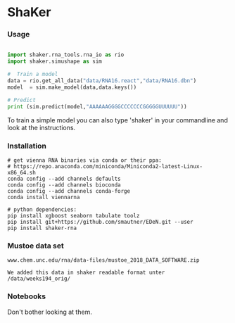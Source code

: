 # ShaKer

### Usage


```python

import shaker.rna_tools.rna_io as rio
import shaker.simushape as sim

#  Train a model 
data = rio.get_all_data("data/RNA16.react","data/RNA16.dbn") 
model  = sim.make_model(data,data.keys())

# Predict 
print (sim.predict(model,"AAAAAAGGGGCCCCCCCGGGGGUUUUUU"))

```

To train a simple model you can also type 'shaker' in your commandline and look at the instructions. 


### Installation

```fish
# get vienna RNA binaries via conda or their ppa:
# https://repo.anaconda.com/miniconda/Miniconda2-latest-Linux-x86_64.sh
conda config --add channels defaults
conda config --add channels bioconda
conda config --add channels conda-forge
conda install viennarna

# python dependencies:
pip install xgboost seaborn tabulate toolz
pip install git+https://github.com/smautner/EDeN.git --user 
pip install shaker-rna
```


### Mustoe data set
```fish
www.chem.unc.edu/rna/data-files/mustoe_2018_DATA_SOFTWARE.zip 

We added this data in shaker readable format unter /data/weeks194_orig/
```

### Notebooks 

Don't bother looking at them.
